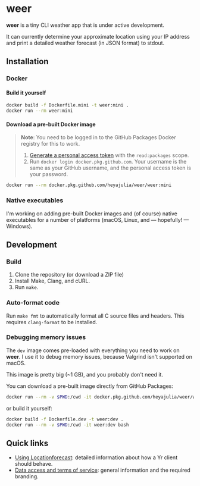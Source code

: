 # weer

**weer** is a tiny CLI weather app that is under active development.

It can currently determine your approximate location using your IP address and
print a detailed weather forecast (in JSON format) to stdout.

## Installation

### Docker

#### Build it yourself

```bash
docker build -f Dockerfile.mini -t weer:mini .
docker run --rm weer:mini
```

#### Download a pre-built Docker image

> **Note**: You need to be logged in to the GitHub Packages Docker registry for
> this to work.
>
> 1. [Generate a personal access token][pat] with the `read:packages` scope.
> 2. Run `docker login docker.pkg.github.com`. Your username is the same as your
>    GitHub username, and the personal access token is your password.

```bash
docker run --rm docker.pkg.github.com/heyajulia/weer/weer:mini
```

### Native executables

I'm working on adding pre-built Docker images and (of course) native executables
for a number of platforms (macOS, Linux, and — hopefully! — Windows).

## Development

### Build

1. Clone the repository (or download a ZIP file)
2. Install Make, Clang, and cURL.
3. Run `make`.

### Auto-format code

Run `make fmt` to automatically format all C source files and headers. This
requires `clang-format` to be installed.

### Debugging memory issues

The `dev` image comes pre-loaded with everything you need to work on
**weer**. I use it to debug memory issues, because Valgrind isn't supported on
macOS.

This image is pretty big (~1 GB), and you probably don't need it.

You can download a pre-built image directly from GitHub Packages:

```bash
docker run --rm -v $PWD:/cwd -it docker.pkg.github.com/heyajulia/weer/weer:dev bash
```

or build it yourself:

```bash
docker build -f Dockerfile.dev -t weer:dev .
docker run --rm -v $PWD:/cwd -it weer:dev bash
```

## Quick links

- [Using Locationforecast][lf]: detailed information about how a Yr client
  should behave.
- [Data access and terms of service][tos]: general information and the required
  branding.

[pat]: https://github.com/settings/tokens/new
[lf]: https://developer.yr.no/doc/locationforecast/HowTO/
[tos]: https://hjelp.yr.no/hc/en-us/articles/360001946134-Data-access-and-terms-of-service
